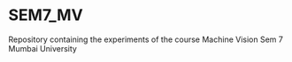 # SEM7_MV
Repository containing the experiments of the course Machine Vision Sem 7 Mumbai University
